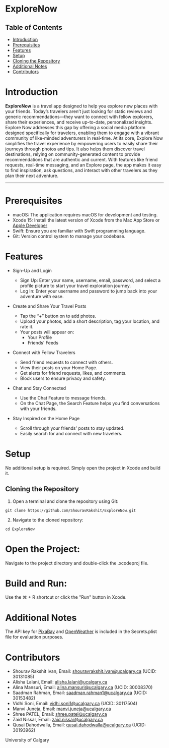 # **ExploreNow**

## Table of Contents
- [Introduction](#introduction)
- [Prerequisites](#prerequisites)
- [Features](#features)
- [Setup](#setup)
- [Cloning the Repository](#cloning-the-repository)
- [Additional Notes](#additional-notes)
- [Contributors](#contributors)

# **Introduction**
**ExploreNow** is a travel app designed to help you explore new places with your friends. Today’s travelers aren’t just looking for static reviews and generic recommendations—they want to connect with fellow explorers, share their experiences, and receive up-to-date, personalized insights. Explore Now addresses this gap by offering a social media platform designed specifically for travelers, enabling them to engage with a vibrant community of like-minded adventurers in real-time.
At its core, Explore Now simplifies the travel experience by empowering users to easily share their journeys through photos and tips. It also helps them discover travel destinations, relying on community-generated content to provide recommendations that are authentic and current. With features like friend requests, real-time messaging, and an Explore page, the app makes it easy to find inspiration, ask questions, and interact with other travelers as they plan their next adventure.

---
# **Prerequisites**
- macOS: The application requires macOS for development and testing.
- Xcode 15: Install the latest version of Xcode from the Mac App Store or [Apple Developer](https://developer.apple.com/xcode/)
- Swift: Ensure you are familiar with Swift programming language.
- Git: Version control system to manage your codebase.

# **Features**
- Sign-Up and Login
  - Sign Up: Enter your name, username, email, password, and select a profile picture to start your travel exploration journey.
  - Log In: Enter your username and password to jump back into your adventure with ease.
    
- Create and Share Your Travel Posts
  - Tap the “+” button on to add photos.
  - Upload your photos, add a short description, tag your location, and rate it.
  - Your posts will appear on:
    - Your Profile
    - Friends' Feeds
      
- Connect with Fellow Travelers
  - Send friend requests to connect with others.
  - View their posts on your Home Page.
  - Get alerts for friend requests, likes, and comments.
  - Block users to ensure privacy and safety.
    
- Chat and Stay Connected
  - Use the Chat Feature to message friends.
  - On the Chat Page, the Search Feature helps you find conversations with your friends.
    
- Stay Inspired on the Home Page
  - Scroll through your friends' posts to stay updated.
  - Easily search for and connect with new travelers.

# **Setup**
No additional setup is required. Simply open the project in Xcode and build it.

## Cloning the Repository

1. Open a terminal and clone the repository using Git:

```
git clone https://github.com/ShouravRakshit/ExploreNow.git
```

2. Navigate to the cloned repository:

```
cd ExploreNow
```

# **Open the Project:**
Navigate to the project directory and double-click the .xcodeproj file.

# **Build and Run:**
Use the ⌘ + R shortcut or click the "Run" button in Xcode.

# **Additional Notes**
The API key for [PixaBay](https://pixabay.com/) and [OpenWeather](https://openweathermap.org/) is included in the Secrets.plist file for evaluation purposes.

# **Contributors**
- Shourav Rakshit Ivan, Email: shouravrakshit.ivan@ucalgary.ca  (UCID: 30131085)
- Alisha Lalani, Email: alisha.lalani@ucalgary.ca
- Alina Mansuri, Email: alina.mansuri@ucalgary.ca	(UCID: 30008370)
- Saadman Rahman, Email: saadman.rahman1@ucalgary.ca	(UCID: 30153482)
- Vidhi Soni, Email: vidhi.soni1@ucalgary.ca (UCID: 30117504)
- Manvi Juneja, Email: manvi.juneja@ucalgary.ca	
- Shree PATEL, Email: shree.patel@ucalgary.ca	
- Zaid Nissar, Email: zaid.nissar@ucalgary.ca	
- Qusai Dahodwalla, Email: qusai.dahodwalla@ucalgary.ca (UCID: 30193962)

University of Calgary
